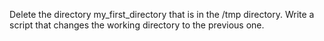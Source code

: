 Delete the directory my_first_directory that is in the /tmp directory.
Write a script that changes the working directory to the previous one.
